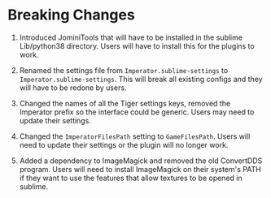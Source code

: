 # Breaking Changes

1. Introduced JominiTools that will have to be installed in the sublime Lib/python38 directory. Users will have to install this for the plugins to work.

2. Renamed the settings file from `Imperator.sublime-settings` to `Imperator.sublime-settings`. This will break all existing configs and they will have to be redone by users.

3. Changed the names of all the Tiger settings keys, removed the Imperator prefix so the interface could be generic. Users may need to update their settings.

4. Changed the `ImperatorFilesPath` setting to `GameFilesPath`. Users will need to update their settings or the plugin will no longer work.

5. Added a dependency to ImageMagick and removed the old ConvertDDS program. Users will need to install ImageMagick on their system's PATH if they want to use the features that allow textures to be opened in sublime.